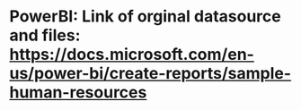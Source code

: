 # PowerBI: Link of orginal datasource and files: https://docs.microsoft.com/en-us/power-bi/create-reports/sample-human-resources
